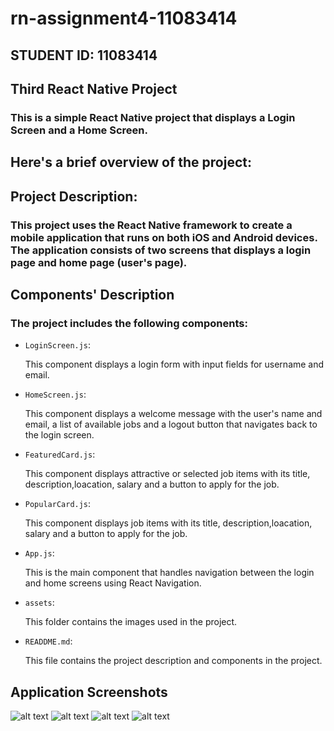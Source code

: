 # rn-assignment4-11083414

## STUDENT ID: 11083414

## Third React Native Project

### This is a simple React Native project that displays a Login Screen and a Home Screen.

## Here's a brief overview of the project:

## Project Description:

### This project uses the React Native framework to create a mobile application that runs on both iOS and Android devices. The application consists of two screens that displays a login page and home page (user's page). 

## Components' Description

### The project includes the following components:
- `LoginScreen.js`: 
  
  This component displays a login form with input fields for username and email.

- `HomeScreen.js`:
  
  This component displays a welcome message with the user's name and email, a list of available jobs
  and a logout button that navigates back to the login screen.

- `FeaturedCard.js`:
  
  This component displays attractive or selected job items with its title, description,loacation, salary and a button to apply for
  the job.

- `PopularCard.js`:
  
  This component displays job items with its title, description,loacation, salary and a button to apply for the job.

- `App.js`:

    This is the main component that handles navigation between the login and home screens using React Navigation.

- `assets`:

    This folder contains the images used in the project.

- `READDME.md`:

    This file contains the project description and components in the project.


## Application Screenshots
![alt text](MyApp/assets/Screenshot.1.png)
![alt text](MyApp/assets/Screenshot.2.png)
![alt text](MyApp/assets/Screenshot.3.png)
![alt text](MyApp/assets/Screenshot.4.png)